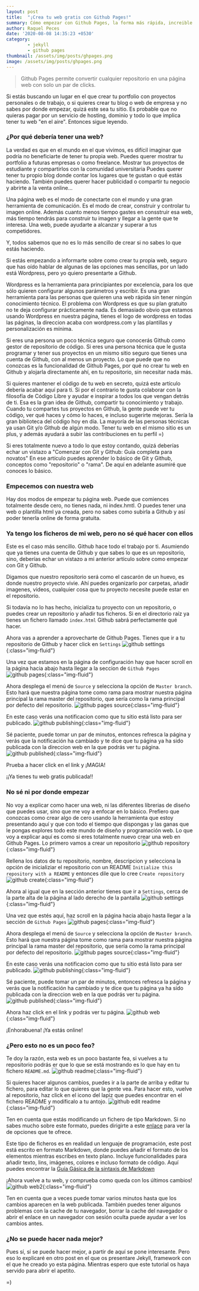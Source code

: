 ```yaml
---
layout: post
title:  "¡Crea tu web gratis con Github Pages!"
summary: Cómo empezar con Github Pages, la forma más rápida, increible y gratis de crear tu blog o web.
author: Raquel Peces
date: '2020-08-08 14:35:23 +0530'
category: 
        - jekyll
        - github pages
thumbnail: /assets/img/posts/ghpages.png
image: /assets/img/posts/ghpages.png
---
```

<blockquote>
<p>Github Pages permite convertir cualquier repositorio en una página web con solo un par de clicks.</p>
</blockquote>

Si estás buscando un lugar en el que crear tu portfolio con proyectos personales o de trabajo, o si quieres crear tu blog o web de empresa y no sabes por donde empezar, quizá este sea tu sitio. Es probable que no quieras pagar por un servicio de hosting, dominio y todo lo que implica tener tu web "en el aire". Entonces sigue leyendo.

### ¿Por qué debería tener una web?

La verdad es que en el mundo en el que vivimos, es difícil imaginar que podría no beneficiarte de tener tu propia web. Puedes querer mostrar tu portfolio a futuras empresas o como freelance. Mostrar tus proyectos de estudiante y compartirlos con la comunidad universitaria Puedes querer tener tu propio blog donde contar los lugares que te gustan o qué estás haciendo. También puedes querer hacer publicidad o compartir tu negocio y abrirte a la venta online...

Una página web es el modo de conectarte con el mundo y una gran herramienta de comunicación. Es el modo de crear, construir y controlar tu imagen online. Además cuanto menos tiempo gastes en consstruir esa web, más tiempo tendrás para construir tu imagen y llegar a la gente que te interesa. Una web, puede ayudarte a alcanzar y superar a tus competidores.

Y, todos sabemos que no es lo más sencillo de crear si no sabes lo que estás haciendo.

Si estás empezando a informarte sobre como crear tu propia web, seguro que has oído hablar de algunas de las opciones mas sencillas, por un lado está Wordpress, pero yo quiero presentarte a Github.

Wordpress es la herramienta para principiantes por excelencia, para los que sólo quieren configurar algunos parámetros y escribir. Es una gran herramienta para las personas que quieren una web rápida sin tener ningún conocimiento técnico. El problema con Wordpress es que su plan gratuito no te deja configurar prácticamente nada. Es demasiado obvio que estamos usando Wordpress en nuestra página, tienes el logo de wordpress en todas las páginas, la direccion acaba con wordpress.com y las plantillas y personalización es mínima.

Si eres una persona un poco técnica seguro que conocerás Github como gestor de repositorio de código. Si eres una persona técnica que le gusta programar y tener sus proyectos en un mismo sitio seguro que tienes una cuenta de Github, con al menos un proyecto.
Lo que puede que no conozcas es la funcionalidad de Github Pages, por qué no crear tu web en Github y alojarla directamente ahí, en tu repositorio, sin necesitar nada más.

Si quieres mantener el código de tu web en secreto, quizá este artículo debería acabar aquí para ti. Si por el contrario te gusta colaborar con la filosofía de Código Libre y ayudar e inspirar a todos los que vengan detrás de ti. Esa es la gran idea de Github, compartir tu conocimiento y trabajo. Cuando tu compartes tus proyectos en Github, la gente puede ver tu código, ver qué haces y cómo lo haces, e incluso sugerirte mejoras. Sería la gran biblioteca del código hoy en día. 
La mayoría de las personas técnicas ya usan Git y/o Github de algún modo. Tener tu web en el mismo sitio es un plus, y además ayudará a subir las contribuciones en tu perfil =)

Si eres totalmente nuevo a todo lo que estoy contando, quizá deberías echar un vistazo a "Comenzar con Git y Github: Guía completa para novatos" En ese artículo puedes aprender lo básico de Git y Github, conceptos como "repositorio" o "rama". De aquí en adelante asumiré que conoces lo básico.


### Empecemos con nuestra web

Hay dos modos de empezar tu página web. Puede que comiences totalmente desde cero, no tienes nada, ni index.hmtl. O puedes tener una web o plantilla html ya creada, pero no sabes como subirla a Github y así poder tenerla online de forma gratuita.

### Ya tengo los ficheros de mi web, pero no sé qué hacer con ellos

Este es el caso más sencillo. Github hace todo el trabajo por ti. Asumiendo que ya tienes una cuenta de Github y que sabes lo que es un repositorio, sino, deberías echar un vistazo a mi anterior artículo sobre como empezar con Git y Github.

Digamos que nuestro repositorio será como el cascarón de un huevo, es donde nuestro proyecto vivie. Ahí puedes organizarlo por carpetas, añadir imagenes, videos, cualquier cosa que tu proyecto necesite puede estar en el repositorio.

Si todavía no lo has hecho, inicializa tu proyecto con un repositorio, o puedes crear un repositorio y añadir tus ficheros. Si en el directorio raíz ya tienes un fichero llamado `index.html` Github sabrá perfectamente qué hacer.

Ahora vas a aprender a aprovecharte de Github Pages. Tienes que ir a tu repositorio de Github y hacer click en `Settings`
![github settings](/assets/img/posts/gh_settings.png){:class="img-fluid"}

Una vez que estamos en la página de configuración hay que hacer scroll en la página hacia abajo hasta llegar a la seccion de `Github Pages`
![github pages](/assets/img/posts/gh_settings_pages.png){:class="img-fluid"}

Ahora desplega el menú de `Source` y selecciona la opción de `Master branch`. Esto hará que nuestra página tome como rama para mostrar nuestra página principal la rama master del repositorio, que sería como la rama principal por defecto del repositorio.
![github pages source](/assets/img/posts/gh_settings_pages_source.png){:class="img-fluid"}

En este caso verás una notificacion como que tu sitio está listo para ser publicado.
![github publishing](/assets/img/posts/gh_settings_publishing.png){:class="img-fluid"}

Sé paciente, puede tomar un par de minutos, entonces refresca la página y verás que la notificación ha cambiado y te dice que tu página ya ha sido publicada con la direccion web en la que podrás ver tu página.
![github published](/assets/img/posts/gh_settings_published.png){:class="img-fluid"}

Prueba a hacer click en el link y ¡MAGIA!

¡¡Ya tienes tu web gratis publicada!!


### No sé ni por donde empezar

No voy a explicar como hacer una web, ni las diferentes librerias de diseño que puedes usar, sino que me voy a enfocar en lo básico.
Prefiero que conozcas como crear algo de cero usando la herramienta que estoy presentando aquí y que con todo el tiempo que dispongas y las ganas que le pongas explores todo este mundo de diseño y programación web. Lo que voy a explicar aquí es como si eres totalmente nuevo crear una web en Github Pages.
Lo primero vamos a crear un repositorio
![github repository](/assets/img/posts/gh_new_repo.png){:class="img-fluid"}

Rellena los datos de tu repositorio, nombre, descripcion y selecciona la opción de inicializiar el repositorio con un README `Initialize this repository with a README` y entonces dile que lo cree `Create repository`
![github create](/assets/img/posts/gh_create_repo.png){:class="img-fluid"}

Ahora al igual que en la sección anterior tienes que ir a `Settings`, cerca de la parte alta de la página al lado derecho de la pantalla
![github settings](/assets/img/posts/gh_settings.png){:class="img-fluid"}

Una vez que estés aquí, haz scroll en la página hacia abajo hasta llegar a la sección de `Github Pages`
![github pages](/assets/img/posts/gh_settings_pages.png){:class="img-fluid"}

Ahora desplega el menú de `Source` y selecciona la opción de `Master branch`. Esto hará que nuestra página tome como rama para mostrar nuestra página principal la rama master del repositorio, que sería como la rama principal por defecto del repositorio.
![github pages source](/assets/img/posts/gh_settings_pages_source.png){:class="img-fluid"}

En este caso verás una notificacion como que tu sitio está listo para ser publicado.
![github publishing](/assets/img/posts/gh_settings_publishing.png){:class="img-fluid"}

Sé paciente, puede tomar un par de minutos, entonces refresca la página y verás que la notificación ha cambiado y te dice que tu página ya ha sido publicada con la direccion web en la que podrás ver tu página.
![github published](/assets/img/posts/gh_settings_published.png){:class="img-fluid"}

Ahora haz click en el link y podrás ver tu página.
![github web](/assets/img/posts/gh_basic_web.png){:class="img-fluid"}

¡Enhorabuena! ¡Ya estás online!


### ¿Pero esto no es un poco feo?

Te doy la razón, esta web es un poco bastante fea, si vuelves a tu repositorio podrás er que lo que se está mostrando es lo que hay en tu fichero `README.md`.
![github readme](/assets/img/posts/gh_readme.png){:class="img-fluid"}

Si quieres hacer algunos cambios, puedes ir a la parte de arriba y editar tu fichero, para editar lo que quieres que la gente vea. Para hacer esto, vuelve al repositorio, haz click en el icono del lapiz que puedes encontrar en el fichero README y modíficalo a tu antojo.
![github edit readme](/assets/img/posts/gh_edit_readme.png){:class="img-fluid"}

Ten en cuenta que estás modificando un fichero de tipo Markdown. Si no sabes mucho sobre este formato, puedes dirigirte a este [enlace](https://www.markdownguide.org/getting-started/) para ver la de opciones que te ofrece.


Este tipo de ficheros es en realidad un lenguaje de programación, este post está escrito en formato Markdown, donde puedes añadir el formato de los elementos mientras escribes en texto plano. Incluye funcionalidades para añadir texto, lins, imágenes, colores e incluso formato de código. Aquí puedes encontrar la [Guía Gásica de la sintaxis de Markdown](https://www.markdownguide.org/basic-syntax/)

¡Ahora vuelve a tu web, y comprueba como queda con los últimos cambios!
![github web2](/assets/img/posts/gh_basic_web2.png){:class="img-fluid"}

Ten en cuenta que a veces puede tomar varios minutos hasta que los cambios aparecen en la web publicada. También puedes tener algunos problemas con la cache de tu navegador, borrar la cache del navegador o abrir el enlace en un navegador con sesión oculta puede ayudar a ver los cambios antes.


### ¿No se puede hacer nada mejor?

Pues sí, sí se puede hacer mejor, a partir de aquí se pone interesante. Pero eso lo explicaré en otro post en el que os presentare Jekyll, framework con el que he creado yo esta página.
Mientras espero que este tutorial os haya servido para abrir el apetito.

=)

